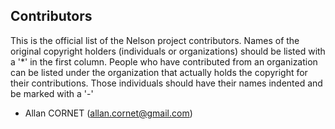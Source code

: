 ## Contributors

This is the official list of the Nelson project contributors.
Names of the original copyright holders (individuals or organizations)
should be listed with a '\*' in the first column. People who have
contributed from an organization can be listed under the organization
that actually holds the copyright for their contributions.
Those individuals should have their names indented and be marked with a '-'

- Allan CORNET (allan.cornet@gmail.com)
